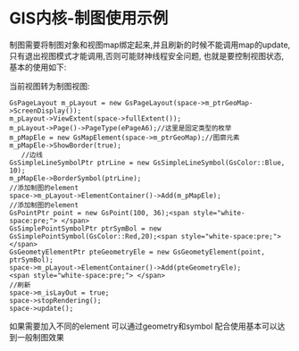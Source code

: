 # GIS内核-制图使用示例 #

制图需要将制图对象和视图map绑定起来,并且刷新的时候不能调用map的update,只有退出视图模式才能调用,否则可能财神线程安全问题, 也就是要控制视图状态,基本的使用如下:

当前视图转为制图视图:
    
    GsPageLayout m_pLayout = new GsPageLayout(space->m_ptrGeoMap->ScreenDisplay());  
    m_pLayout->ViewExtent(space->fullExtent());  
    m_pLayout->Page()->PageType(ePageA6);//这里是固定类型的枚举  
    m_pMapEle = new GsMapElement(space->m_ptrGeoMap);//图廓元素  
    m_pMapEle->ShowBorder(true);  
       //边线  
    GsSimpleLineSymbolPtr ptrLine = new GsSimpleLineSymbol(GsColor::Blue, 10);  
    m_pMapEle->BorderSymbol(ptrLine);  
    //添加制图的element  
    space->m_pLayout->ElementContainer()->Add(m_pMapEle);  
    //添加制图的element  
    GsPointPtr point = new GsPoint(100, 36);<span style="white-space:pre;"> </span>  
    GsSimplePointSymbolPtr ptrSymBol = new GsSimplePointSymbol(GsColor::Red,20);<span style="white-space:pre;"> </span>  
    GsGeometyElementPtr pteGeometryEle = new GsGeometyElement(point, ptrSymBol);  
    space->m_pLayout->ElementContainer()->Add(pteGeometryEle);  
    <span style="white-space:pre;"> </span>  
    //刷新  
    space->m_isLayOut = true;  
    space->stopRendering();  
    space->update(); 

如果需要加入不同的element 可以通过geometry和symbol 配合使用基本可以达到一般制图效果  

